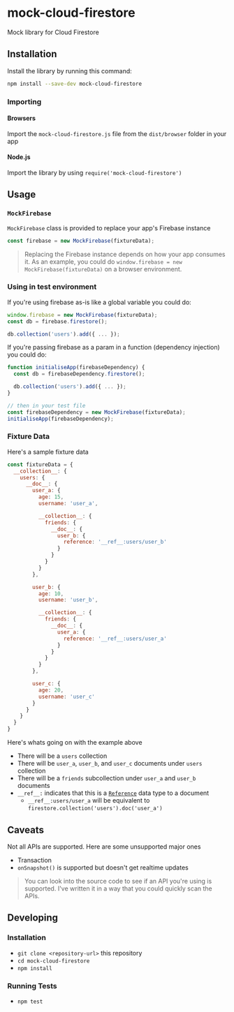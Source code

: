 # mock-cloud-firestore

Mock library for Cloud Firestore

## Installation

Install the library by running this command:

```bash
npm install --save-dev mock-cloud-firestore
```

### Importing

#### Browsers

Import the `mock-cloud-firestore.js` file from the `dist/browser` folder in your app

#### Node.js

Import the library by using `require('mock-cloud-firestore')`

## Usage

### `MockFirebase`

`MockFirebase` class is provided to replace your app's Firebase instance

```javascript
const firebase = new MockFirebase(fixtureData);
```

> Replacing the Firebase instance depends on how your app consumes it. As an example, you could do `window.firebase = new MockFirebase(fixtureData)` on a browser environment.

### Using in test environment

If you're using firebase as-is like a global variable you could do:

```javascript
window.firebase = new MockFirebase(fixtureData);
const db = firebase.firestore();

db.collection('users').add({ ... });
```

If you're passing firebase as a param in a function (dependency injection) you could do:

```javascript
function initialiseApp(firebaseDependency) {
  const db = firebaseDependency.firestore();

  db.collection('users').add({ ... });
}

// then in your test file
const firebaseDependency = new MockFirebase(fixtureData);
initialiseApp(firebaseDependency);
```

### Fixture Data

Here's a sample fixture data

```javascript
const fixtureData = {
  __collection__: {
    users: {
      __doc__: {
        user_a: {
          age: 15,
          username: 'user_a',

          __collection__: {
            friends: {
              __doc__: {
                user_b: {
                  reference: '__ref__:users/user_b'
                }
              }
            }
          }
        },

        user_b: {
          age: 10,
          username: 'user_b',

          __collection__: {
            friends: {
              __doc__: {
                user_a: {
                  reference: '__ref__:users/user_a'
                }
              }
            }
          }
        },

        user_c: {
          age: 20,
          username: 'user_c'
        }
      }
    }
  }
}
```

Here's whats going on with the example above

- There will be a `users` collection
- There will be `user_a`, `user_b`, and `user_c` documents under `users` collection
- There will be a `friends` subcollection under `user_a` and `user_b` documents
- `__ref__:` indicates that this is a [`Reference`](https://firebase.google.com/docs/firestore/manage-data/data-types#data_types) data type to a document
  - `__ref__:users/user_a` will be equivalent to `firestore.collection('users').doc('user_a')`

## Caveats

Not all APIs are supported. Here are some unsupported major ones

- Transaction
- `onSnapshot()` is supported but doesn't get realtime updates

> You can look into the source code to see if an API you're using is supported. I've written it in a way that you could quickly scan the APIs.

## Developing

### Installation

* `git clone <repository-url>` this repository
* `cd mock-cloud-firestore`
* `npm install`

### Running Tests

* `npm test`
